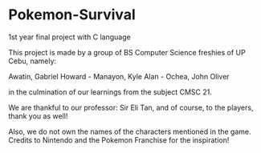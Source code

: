 # Pokemon-Survival
1st year final project with C language

This project is made by a group of BS Computer Science freshies of UP Cebu, namely:

Awatin, Gabriel Howard -
Manayon, Kyle Alan -
Ochea, John Oliver

in the culmination of our learnings from the subject CMSC 21.

We are thankful to our professor: Sir Eli Tan, and of course, to the players, thank you as well!

Also, we do not own the names of the characters mentioned in the game.
Credits to Nintendo and the Pokemon Franchise for the inspiration!
